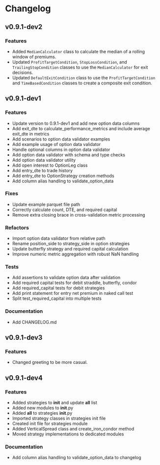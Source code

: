 # Changelog

## v0.9.1-dev2

### Features

-   Added `MedianCalculator` class to calculate the median of a rolling window of premiums.
-   Updated `ProfitTargetCondition`, `StopLossCondition`, and `TrailingStopCondition` classes to use the `MedianCalculator` for exit decisions.
-   Updated `DefaultExitCondition` class to use the `ProfitTargetCondition` and `TimeBasedCondition` classes to create a composite exit condition.

## v0.9.1-dev1

### Features

-   Update version to 0.9.1-dev1 and add new option data columns
-   Add exit_dte to calculate_performance_metrics and include average exit_dte in metrics
-   Add scenarios to option data validator examples
-   Add example usage of option data validator
-   Handle optional columns in option data validator
-   Add option data validator with schema and type checks
-   Add option data validator utility
-   Add open interest to OptionLeg class
-   Add entry_dte to trade history
-   Add entry_dte to OptionStrategy creation methods
-   Add column alias handling to validate_option_data

### Fixes

-   Update example parquet file path
-   Correctly calculate count, DTE, and required capital
-   Remove extra closing brace in cross-validation metric processing

### Refactors

-   Import option data validator from relative path
-   Rename position_side to strategy_side in option strategies
-   Update butterfly strategy and required capital calculation
-   Improve numeric metric aggregation with robust NaN handling

### Tests

-   Add assertions to validate option data after validation
-   Add required capital tests for debit straddle, butterfly, condor
-   Add required_capital tests for debit strategies
-   Add print statement for entry net premium in naked call test
-   Split test_required_capital into multiple tests

### Documentation

-   Add CHANGELOG.md

## v0.9.1-dev3

### Features
- Changed greeting to be more casual.

## v0.9.1-dev4

### Features
-   Added strategies to __init__ and update __all__ list
-   Added new modules to __init__.py
-   Added __all__ to strategies __init__.py
-   Imported strategy classes in strategies init file
-   Created init file for strategies module
-   Added VerticalSpread class and create_iron_condor method
-   Moved strategy implementations to dedicated modules

### Documentation
-   Add column alias handling to validate_option_data to changelog
